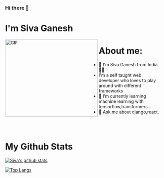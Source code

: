 ### Hi there 👋
# I'm Siva Ganesh

<img src="https://media.giphy.com/media/USV0ym3bVWQJJmNu3N/giphy.gif" alt="GIF" width=300 height=250 align='left'></a>   



# About me:
- 👨 I'm Siva Ganesh from India :rainbow_flag: 
-    I'm a self taught web developer who loves to play around with different frameworks
- 🌱 I’m currently learning machine learning with tensorflow,transformers....
- 💬 Ask me about django,react. 

<br/>
<br/>

# My Github Stats
[![Siva's github stats](https://github-readme-stats.vercel.app/api?username=user-siva&count_private=true&show_icons=true&theme=radical&hide_rank=false)](https://github.com/user-siva/github-readme-stats)

[![Top Langs](https://github-readme-stats.vercel.app/api/top-langs/?username=user-siva)](https://github.com/user-siva/github-readme-stats)
